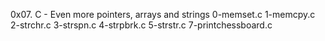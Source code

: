 0x07. C - Even more pointers, arrays and strings
0-memset.c
1-memcpy.c
2-strchr.c
3-strspn.c
4-strpbrk.c
5-strstr.c
7-printchessboard.c
